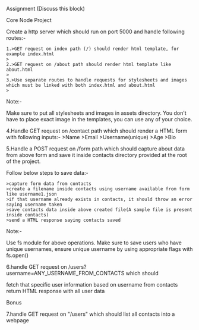 Assignment
(Discuss this block)

Core Node Project

Create a http server which should run on port 5000 and handle following routes:-

    1.>GET request on index path (/) should render html template, for example index.html
    >
    2.>GET request on /about path should render html template like about.html
    >
    3.>Use separate routes to handle requests for stylesheets and images which must be linked with both index.html and about.html
    >

Note:-

Make sure to put all stylesheets and images in assets directory. You don't have to place exact image in the templates, you can use any of your choice.

4.Handle GET request on /contact path which should render a HTML form with following inputs:-
    >Name
    >Email
    >Username(unique)
    >Age
    >Bio

5.Handle a POST request on /form path which should capture about data from above form and save it inside contacts directory provided at the root of the project.

Follow below steps to save data:-

    >capture form data from contacts
    >create a filename inside contacts using username available from form like username1.json
    >if that username already exists in contacts, it should throw an error saying username taken
    >save contacts data inside above created file(A sample file is present inside contacts)
    >send a HTML response saying contacts saved

Note:-

Use fs module for above operations. Make sure to save users who have unique usernames, ensure unique username by using appropriate flags with fs.open()

6.handle GET request on /users?username=ANY_USERNAME_FROM_CONTACTS which should

   fetch that specific user information based on username from contacts
   return HTML response with all user data

Bonus

7.handle GET request on "/users" which should list all contacts into a webpage